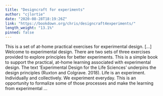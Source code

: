 ```yaml
---
title: "Designcraft for experiments"
author: "cjlortie"
date: "2020-08-28T18:19:26Z"
link: "https://bookdown.org/chris/designcraft4experiments/"
length_weight: "13.1%"
pinned: false
---
```


This is a set of at-home practical exercises for experimental design. [...] Welcome to experimental design. There are two sets of three exercises provided to explore principles for better experiments. This is a simple book to support the practical, at-home learning associated with experimental design. The text ‘Experimental Design for the Life Sciences’ underpins the design principles (Ruxton and Colgrave. 2018). Life is an experiment. Individually and collectively. We experiment everyday. This is an opportunity to formalize some of those processes and make the learning from experimental ...
